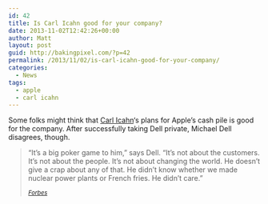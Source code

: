 ```yaml
---
id: 42
title: Is Carl Icahn good for your company?
date: 2013-11-02T12:42:26+00:00
author: Matt
layout: post
guid: http://bakingpixel.com/?p=42
permalink: /2013/11/02/is-carl-icahn-good-for-your-company/
categories:
  - News
tags:
  - apple
  - carl icahn
---
```

Some folks might think that <a href="http://en.wikipedia.org/wiki/Carl_Icahn" target="_blank" rel="noopener noreferrer">Carl Icahn</a>&#8216;s plans for Apple&#8217;s cash pile is good for the company. After successfully taking Dell private, Michael Dell disagrees, though.

> “It’s a big poker game to him,” says Dell. “It’s not about the customers. It’s not about the people. It’s not about changing the world. He doesn’t give a crap about any of that. He didn’t know whether we made nuclear power plants or French fries. He didn’t care.”
> 
> <a href="http://www.forbes.com/sites/connieguglielmo/2013/10/30/you-wont-have-michael-dell-to-kick-around-anymore/" target="_blank" rel="noopener noreferrer"><small><cite>Forbes</cite></small></a>
